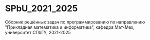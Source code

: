 # SPbU_2021_2025
Сборник решённых задач по программированию по направлению "Прикладная математика и информатика", кафедра Мат-Мех, университет СПбГУ, 2021-2025
